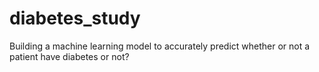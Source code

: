 # diabetes_study
Building a machine learning model to accurately predict whether or not a patient have diabetes or not?
